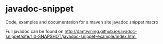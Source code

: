 javadoc-snippet
===============

Code, examples and documentation for a maven site javadoc snippet macro

Full javadoc can be found on http://dantwining.github.io/javadoc-snippet/site/1.0-SNAPSHOT/javadoc-snippet-example/index.html
